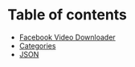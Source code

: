 # Table of contents

* [Facebook Video Downloader](README.md)
* [Categories](categories.md)
* [JSON](json.md)
